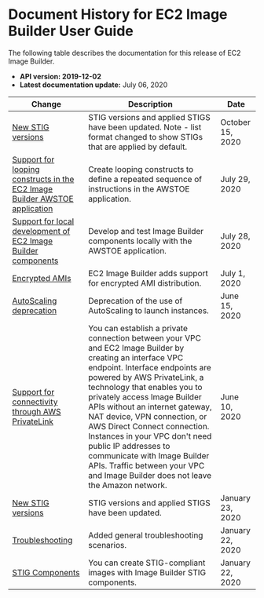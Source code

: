 # Document History for EC2 Image Builder User Guide<a name="doc-history"></a>

The following table describes the documentation for this release of EC2 Image Builder\.
+ **API version: 2019\-12\-02**
+ **Latest documentation update:** July 06, 2020

| Change | Description | Date | 
| --- |--- |--- |
| [New STIG versions](https://docs.aws.amazon.com/imagebuilder/latest/userguide/image-builder-stig.html) | STIG versions and applied STIGS have been updated\. Note \- list format changed to show STIGs that are applied by default\. | October 15, 2020 | 
| [Support for looping constructs in the EC2 Image Builder AWSTOE application](image-builder-looping-constructs.md) | Create looping constructs to define a repeated sequence of instructions in the AWSTOE application\. | July 29, 2020 | 
| [Support for local development of EC2 Image Builder components](image-builder-component-manager.md) | Develop and test Image Builder components locally with the AWSTOE application\. | July 28, 2020 | 
| [ Encrypted AMIs ](managing-image-builder-cli.md) | EC2 Image Builder adds support for encrypted AMI distribution\. | July 1, 2020 | 
| [AutoScaling deprecation](what-is-image-builder.md) | Deprecation of the use of AutoScaling to launch instances\.  | June 15, 2020 | 
| [Support for connectivity through AWS PrivateLink](https://docs.aws.amazon.com/imagebuilder/latest/userguide/vpc-interface-endpoints.html) | You can establish a private connection between your VPC and EC2 Image Builder by creating an interface VPC endpoint\. Interface endpoints are powered by AWS PrivateLink, a technology that enables you to privately access Image Builder APIs without an internet gateway, NAT device, VPN connection, or AWS Direct Connect connection\. Instances in your VPC don't need public IP addresses to communicate with Image Builder APIs\. Traffic between your VPC and Image Builder does not leave the Amazon network\. | June 10, 2020 | 
| [New STIG versions](https://docs.aws.amazon.com/imagebuilder/latest/userguide/image-builder-stig.html) | STIG versions and applied STIGS have been updated\. | January 23, 2020 | 
| [Troubleshooting](image-builder-troubleshooting.md) | Added general troubleshooting scenarios\.  | January 22, 2020 | 
| [STIG Components](https://docs.aws.amazon.com/imagebuilder/latest/userguide/image-builder-stig.html) | You can create STIG\-compliant images with Image Builder STIG components\. | January 22, 2020 | 